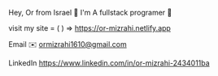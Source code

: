 Hey, Or from Israel 👋 
I'm A fullstack programer 🐙

visit my site = ( ) => https://or-mizrahi.netlify.app

Email ✉️
ormizrahi1610@gmail.com
 
LinkedIn 
https://www.linkedin.com/in/or-mizrahi-2434011ba
